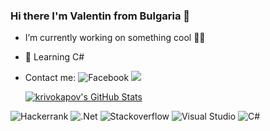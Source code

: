 ### Hi there I'm Valentin from Bulgaria 👋

- I’m currently working on something cool 👨‍💻
- 🌱 Learning C#
- Contact me: ![Facebook](https://img.shields.io/badge/Facebook-%231877F2.svg?style=for-the-badge&logo=Facebook&logoColor=white) <a href="https://instagram.com/vkrivokapov" target="_blank"><img src="https://img.shields.io/badge/-Instagram-%23E4405F?style=for-the-badge&logo=instagram&logoColor=white" target="_blank"></a>


  <a href="https://awesome-github-stats.azurewebsites.net/index.html??cardType=level&theme=github-dark">    <img  alt="krivokapov's GitHub Stats" src="https://awesome-github-stats.azurewebsites.net/user-stats/krivokapov?cardType=level&theme=github-dark" />  </a>


![Hackerrank](https://img.shields.io/badge/-Hackerrank-2EC866?style=for-the-badge&logo=HackerRank&logoColor=white) ![.Net](https://img.shields.io/badge/.NET-5C2D91?style=for-the-badge&logo=.net&logoColor=white) ![Stackoverflow](https://img.shields.io/badge/-Stackoverflow-FE7A16?style=for-the-badge&logo=stack-overflow&logoColor=white) ![Visual Studio](https://img.shields.io/badge/Visual%20Studio-5C2D91.svg?style=for-the-badge&logo=visual-studio&logoColor=white) ![C#](https://img.shields.io/badge/c%23-%23239120.svg?style=for-the-badge&logo=c-sharp&logoColor=white)
